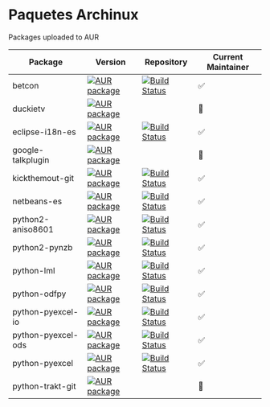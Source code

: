 # Paquetes Archinux
Packages uploaded to AUR

| Package            | Version    | Repository         | Current Maintainer |
| ------------------ | ---------- |  ----------------  | -----------------  |
| betcon             | [![AUR package](https://repology.org/badge/version-for-repo/aur/betcon.svg)](https://aur.archlinux.org/packages/betcon) | [![Build Status](https://travis-ci.org/soker90/aur-betcon.svg?branch=master)](https://travis-ci.org/soker90/aur-betcon)  | :white_check_mark: |
| duckietv           | [![AUR package](https://repology.org/badge/version-for-repo/aur/duckietv.svg)](https://aur.archlinux.org/packages/duckietv) |  | :red_circle: |
| eclipse-i18n-es    | [![AUR package](https://repology.org/badge/version-for-repo/aur/eclipse-i18n-es.svg)](https://aur.archlinux.org/packages/eclipse-i18n-es) | [![Build Status](https://travis-ci.org/soker90/aur-eclipse-i18n-es.svg?branch=master)](https://travis-ci.org/soker90/aur-eclipse-i18n-es) | :white_check_mark: |
| google-talkplugin  | [![AUR package](https://repology.org/badge/version-for-repo/aur/google-talkplugin.svg)](https://aur.archlinux.org/packages/google-talkplugin) |  | :red_circle: |
| kickthemout-git    | [![AUR package](https://repology.org/badge/version-for-repo/aur/kickthemout.svg)](https://aur.archlinux.org/packages/kickthemout-git) | [![Build Status](https://travis-ci.org/soker90/aur-kickthemout-git.svg?branch=master)](https://travis-ci.org/soker90/aur-kickthemout-git) | :white_check_mark: |
| netbeans-es        | [![AUR package](https://repology.org/badge/version-for-repo/aur/netbeans-es.svg)](https://aur.archlinux.org/packages/netbeans-es) | [![Build Status](https://travis-ci.org/soker90/aur-netbeans-es.svg?branch=master)](https://travis-ci.org/soker90/aur-netbeans-es) | :white_check_mark: |
| python2-aniso8601  | [![AUR package](https://repology.org/badge/version-for-repo/aur/python:aniso8601.svg)](https://aur.archlinux.org/packages/python2-aniso8601) | [![Build Status](https://travis-ci.org/soker90/aur-python2-aniso8601.svg?branch=master)](https://travis-ci.org/soker90/aur-python2-aniso8601) | :white_check_mark: |
| python2-pynzb      | [![AUR package](https://repology.org/badge/version-for-repo/aur/python:pynzb.svg)](https://aur.archlinux.org/packages/python2-pynzb) | [![Build Status](https://travis-ci.org/soker90/aur-python2-pynzb.svg?branch=master)](https://travis-ci.org/soker90/aur-python2-pynzb) | :white_check_mark: |
| python-lml         | [![AUR package](https://repology.org/badge/version-for-repo/aur/python:lml.svg)](https://aur.archlinux.org/packages/python-lml) | [![Build Status](https://travis-ci.org/soker90/aur-python-lml.svg?branch=master)](https://travis-ci.org/soker90/aur-python-lml) | :white_check_mark: |
| python-odfpy       | [![AUR package](https://repology.org/badge/version-for-repo/aur/python:odfpy.svg)](https://aur.archlinux.org/packages/python-odfpy) | [![Build Status](https://travis-ci.org/soker90/aur-python-odfpy.svg?branch=master)](https://travis-ci.org/soker90/aur-python-odfpy) | :white_check_mark: |
| python-pyexcel-io  | [![AUR package](https://repology.org/badge/version-for-repo/aur/python:pyexcel-io.svg)](https://aur.archlinux.org/packages/pyexcel-io) | [![Build Status](https://travis-ci.org/soker90/aur-python-pyexcel-io.svg?branch=master)](https://travis-ci.org/soker90/aur-python-pyexcel-io) | :white_check_mark: |
| python-pyexcel-ods | [![AUR package](https://repology.org/badge/version-for-repo/aur/python:pyexcel-ods.svg)](https://aur.archlinux.org/packages/pyexcel-ods) | [![Build Status](https://travis-ci.org/soker90/aur-python-pyexcel-ods.svg?branch=master)](https://travis-ci.org/soker90/aur-python-pyexcel-ods) | :white_check_mark: |
| python-pyexcel     | [![AUR package](https://repology.org/badge/version-for-repo/aur/python:pyexcel.svg)](https://aur.archlinux.org/packages/pyexcel) | [![Build Status](https://travis-ci.org/soker90/aur-python-pyexcel.svg?branch=master)](https://travis-ci.org/soker90/aur-python-pyexcel) | :white_check_mark: |
| python-trakt-git   | [![AUR package](https://repology.org/badge/version-for-repo/aur/python:trakt.svg)](https://aur.archlinux.org/packages/trakt-git) |  | :red_circle: |
